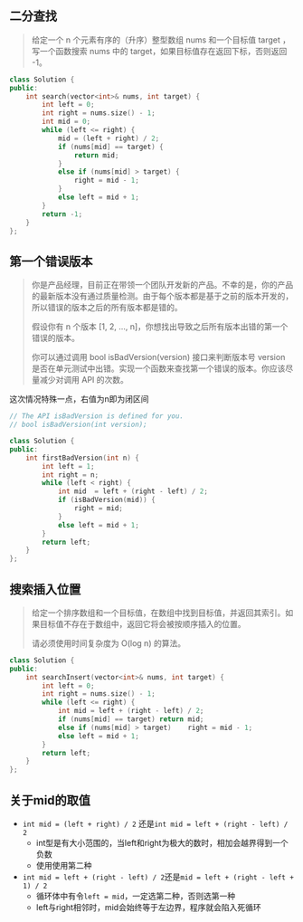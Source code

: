 ## 二分查找

>   给定一个 n 个元素有序的（升序）整型数组 nums 和一个目标值 target  ，写一个函数搜索 nums 中的 target，如果目标值存在返回下标，否则返回 -1。

```c++
class Solution {
public:
    int search(vector<int>& nums, int target) {
        int left = 0;
        int right = nums.size() - 1;
        int mid = 0;
        while (left <= right) {
            mid = (left + right) / 2;
            if (nums[mid] == target) {
                return mid;
            }
            else if (nums[mid] > target) {
                right = mid - 1;
            }
            else left = mid + 1;
        }
        return -1;
    }
};
```

## 第一个错误版本

>   你是产品经理，目前正在带领一个团队开发新的产品。不幸的是，你的产品的最新版本没有通过质量检测。由于每个版本都是基于之前的版本开发的，所以错误的版本之后的所有版本都是错的。
>
>   假设你有 n 个版本 [1, 2, ..., n]，你想找出导致之后所有版本出错的第一个错误的版本。
>
>   你可以通过调用 bool isBadVersion(version) 接口来判断版本号 version 是否在单元测试中出错。实现一个函数来查找第一个错误的版本。你应该尽量减少对调用 API 的次数。

这次情况特殊一点，右值为n即为闭区间

```c++
// The API isBadVersion is defined for you.
// bool isBadVersion(int version);

class Solution {
public:
    int firstBadVersion(int n) {
        int left = 1;
        int right = n;
        while (left < right) {
            int mid  = left + (right - left) / 2;
            if (isBadVersion(mid)) {
                right = mid;
            }
            else left = mid + 1;
        }
        return left;
    }
};
```

## 搜索插入位置

>   给定一个排序数组和一个目标值，在数组中找到目标值，并返回其索引。如果目标值不存在于数组中，返回它将会被按顺序插入的位置。
>
>   请必须使用时间复杂度为 O(log n) 的算法。

```c++
class Solution {
public:
    int searchInsert(vector<int>& nums, int target) {
        int left = 0;
        int right = nums.size() - 1;
        while (left <= right) {
            int mid = left + (right - left) / 2;
            if (nums[mid] == target) return mid;
            else if (nums[mid] > target)    right = mid - 1;
            else left = mid + 1;
        }
        return left;
    }
};
```

## 关于mid的取值

-   `int mid = (left + right) / 2` 还是`int mid = left + (right - left) / 2`
    -   int型是有大小范围的，当left和right为极大的数时，相加会越界得到一个负数
    -   使用使用第二种
-   `int mid = left + (right - left) / 2`还是`mid = left + (right - left + 1) / 2`
    -   循环体中有令`left = mid`，一定选第二种，否则选第一种
    -   left与right相邻时，mid会始终等于左边界，程序就会陷入死循环